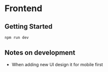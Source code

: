 # Frontend

## Getting Started

```bash
npm run dev
```

## Notes on development

- When adding new UI design it for mobile first
